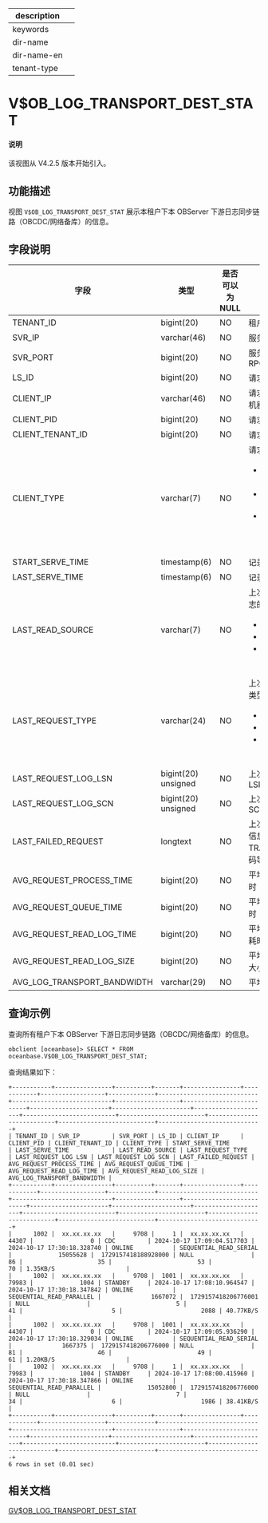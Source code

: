 |description||
|---|---|
|keywords||
|dir-name||
|dir-name-en||
|tenant-type||

# V$OB_LOG_TRANSPORT_DEST_STAT

<main id="notice" type='explain'>
  <h4>说明</h4>
  <p>该视图从 V4.2.5 版本开始引入。</p>
</main>

## 功能描述

视图 `V$OB_LOG_TRANSPORT_DEST_STAT` 展示本租户下本 OBServer 下游日志同步链路（OBCDC/网络备库）的信息。

## 字段说明

| **字段** | **类型** | **是否可以为 NULL** | **描述** |
| -------- | -------- | ------------------ | -------- |
| TENANT_ID                   | bigint(20)          | NO   | 租户 ID     |
| SVR_IP                      | varchar(46)         | NO   | 服务端 IP     |
| SVR_PORT                    | bigint(20)          | NO   | 服务端 RPC_PORT     |
| LS_ID                       | bigint(20)          | NO   | 请求的日志流 ID     |
| CLIENT_IP                   | varchar(46)         | NO   | 请求端的进程所在机器的 IP     |
| CLIENT_PID                  | bigint(20)          | NO   | 请求端的进程 ID     |
| CLIENT_TENANT_ID            | bigint(20)          | NO   | 请求端的租户 ID     |
| CLIENT_TYPE                 | varchar(7)          | NO   | 请求端的类型：<ul><li>STANDBY：网络备库 </li><li>CDC：OBCDC </li><li>UNKNOWN：未知客户端类型 </li></ul>    |
| START_SERVE_TIME            | timestamp(6)        | NO   | 记录创建时间     |
| LAST_SERVE_TIME             | timestamp(6)        | NO   | 记录修改时间     |
| LAST_READ_SOURCE            | varchar(7)          | NO   | 上次处理请求时日志的读取来源：<ul><li>ONLINE： </li><li>ARCHIVE： </li><li>UNKNOWN：未知来源 </li></ul>     |
| LAST_REQUEST_TYPE           | varchar(24)         | NO   | 上次请求的 RPC 类型：<ul><li>ITERATE： </li><li>RAW_READ： </li><li>UNKNOWN：未知来源 </li></ul>     |
| LAST_REQUEST_LOG_LSN        | bigint(20) unsigned | NO   | 上次请求的日志的 LSN     |
| LAST_REQUEST_LOG_SCN        | bigint(20) unsigned | NO   | 上次请求的日志的 SCN     |
| LAST_FAILED_REQUEST         | longtext            | NO   | 上次失败的 RPC 信息，发送时间/ TRACE_ID /错误码等    |
| AVG_REQUEST_PROCESS_TIME    | bigint(20)          | NO   | 平均 RPC 处理耗时     |
| AVG_REQUEST_QUEUE_TIME      | bigint(20)          | NO   | 平均 RPC 排队耗时     |
| AVG_REQUEST_READ_LOG_TIME   | bigint(20)          | NO   | 平均 RPC 读日志耗时     |
| AVG_REQUEST_READ_LOG_SIZE   | bigint(20)          | NO   | 平均 RPC 读日志大小     |
| AVG_LOG_TRANSPORT_BANDWIDTH | varchar(29)         | NO   | 平均日志传输带宽     |

## 查询示例

查询所有租户下本 OBServer 下游日志同步链路（OBCDC/网络备库）的信息。

```shell
obclient [oceanbase]> SELECT * FROM oceanbase.V$OB_LOG_TRANSPORT_DEST_STAT;
```

查询结果如下：

```shell
+-----------+----------------+----------+-------+----------------+------------+------------------+-------------+----------------------------+----------------------------+------------------+--------------------------+----------------------+----------------------+---------------------+--------------------------+------------------------+---------------------------+---------------------------+-----------------------------+
| TENANT_ID | SVR_IP         | SVR_PORT | LS_ID | CLIENT_IP      | CLIENT_PID | CLIENT_TENANT_ID | CLIENT_TYPE | START_SERVE_TIME           | LAST_SERVE_TIME            | LAST_READ_SOURCE | LAST_REQUEST_TYPE        | LAST_REQUEST_LOG_LSN | LAST_REQUEST_LOG_SCN | LAST_FAILED_REQUEST | AVG_REQUEST_PROCESS_TIME | AVG_REQUEST_QUEUE_TIME | AVG_REQUEST_READ_LOG_TIME | AVG_REQUEST_READ_LOG_SIZE | AVG_LOG_TRANSPORT_BANDWIDTH |
+-----------+----------------+----------+-------+----------------+------------+------------------+-------------+----------------------------+----------------------------+------------------+--------------------------+----------------------+----------------------+---------------------+--------------------------+------------------------+---------------------------+---------------------------+-----------------------------+
|      1002 |  xx.xx.xx.xx   |     9708 |     1 |  xx.xx.xx.xx   |      44307 |                0 | CDC         | 2024-10-17 17:09:04.517703 | 2024-10-17 17:30:18.328740 | ONLINE           | SEQUENTIAL_READ_SERIAL   |             15055628 |  1729157418188928000 | NULL                |                       86 |                     35 |                        53 |                        70 | 1.35KB/S                    |
|      1002 |  xx.xx.xx.xx   |     9708 |  1001 |  xx.xx.xx.xx   |      79983 |             1004 | STANDBY     | 2024-10-17 17:08:10.964547 | 2024-10-17 17:30:18.347842 | ONLINE           | SEQUENTIAL_READ_PARALLEL |              1667072 |  1729157418206776001 | NULL                |                        5 |                     41 |                         5 |                      2088 | 40.77KB/S                   |
|      1002 |  xx.xx.xx.xx   |     9708 |  1001 |  xx.xx.xx.xx   |      44307 |                0 | CDC         | 2024-10-17 17:09:05.936290 | 2024-10-17 17:30:18.329034 | ONLINE           | SEQUENTIAL_READ_SERIAL   |              1667375 |  1729157418206776000 | NULL                |                       81 |                     46 |                        49 |                        61 | 1.20KB/S                    |
|      1002 |  xx.xx.xx.xx   |     9708 |     1 |  xx.xx.xx.xx   |      79983 |             1004 | STANDBY     | 2024-10-17 17:08:00.415960 | 2024-10-17 17:30:18.347866 | ONLINE           | SEQUENTIAL_READ_PARALLEL |             15052800 |  1729157418206776000 | NULL                |                        7 |                     34 |                         6 |                      1986 | 38.41KB/S                   |
+-----------+----------------+----------+-------+----------------+------------+------------------+-------------+----------------------------+----------------------------+------------------+--------------------------+----------------------+----------------------+---------------------+--------------------------+------------------------+---------------------------+---------------------------+-----------------------------+
6 rows in set (0.01 sec)
```

## 相关文档

[GV$OB_LOG_TRANSPORT_DEST_STAT](1950.gv-ob_log_transport_dest_stat-of-mysql-mode.md)
